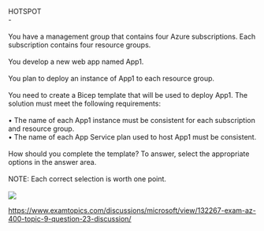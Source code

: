 HOTSPOT<br/> -<br/><br/>You have a management group that contains four Azure subscriptions. Each subscription contains four resource groups.<br/><br/>You develop a new web app named App1.<br/><br/>You plan to deploy an instance of App1 to each resource group.<br/><br/>You need to create a Bicep template that will be used to deploy App1. The solution must meet the following requirements:<br/><br/>•	The name of each App1 instance must be consistent for each subscription and resource group.<br/>•	The name of each App Service plan used to host App1 must be consistent.<br/><br/>How should you complete the template? To answer, select the appropriate options in the answer area.<br/><br/>NOTE: Each correct selection is worth one point.<br/><br/><img src="https://img.examtopics.com/az-400/image109.png"/><p><a href="https://www.examtopics.com/discussions/microsoft/view/132267-exam-az-400-topic-9-question-23-discussion/">https://www.examtopics.com/discussions/microsoft/view/132267-exam-az-400-topic-9-question-23-discussion/</a></p><script src="https://giscus.app/client.js"                    data-repo="azsamples/az204"                    data-repo-id="R_kgDOMRXzDQ"                    data-category="General"                    data-category-id="DIC_kwDOMRXzDc4Cgi27"                    data-mapping="pathname"                    data-strict="0"                    data-reactions-enabled="0"                    data-emit-metadata="0"                    data-input-position="bottom"                    data-theme="preferred_color_scheme"                    data-lang="en"                    crossorigin="anonymous"                    async>                    </script>